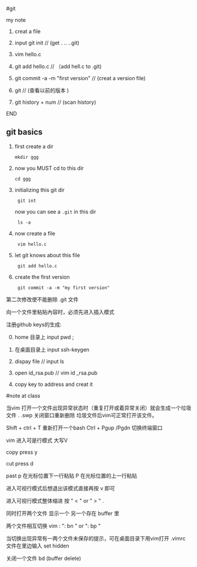 #git

my note 

1. creat a file 

2. input git init           //  (get . .. ..git)

3. vim hello.c 

4. git add hello.c   // （add hell.c to .git)

5. git  commit -a -m "first version"   // (creat a version file)

6. git                 // (查看以前的版本 )

7. git history + num  // (scan history)

       
END

## git basics

1. first create a dir

       mkdir ggg

2. now you MUST cd to this dir

       cd ggg

3. initializing this git dir

        git int

    now you can see a `.git` in this dir

        ls -a

4. now create a file

        vim hello.c

5. let git knows about this file

        git add hello.c

6. create the first version

        git commit -a -m "my first version"

  第二次修改使不能删除 .git 文件

  向一个文件里粘贴內容时，必须先进入插入模式


  注册github keys的生成:

  0.  home 目录上 input pwd ; 

  1.  在桌面目录上 input ssh-keygen 

  2.  dispay file  // input ls 

  3.  open id_rsa.pub  // vim id _rsa.pub

  4.  copy key to address and  creat it

#note at class

  当vim 打开一个文件出现异常状态时（重复打开或着异常关闭）就会生成一个垃圾文件 .  .swp 关闭窗口重新删除 垃圾文件后vim可正常打开该文件。


  Shift + ctrl + T 重新打开一个bash 
  Ctrl + Pgup /Pgdn 切换终端窗口

  vim 进入可是行模式 大写V

  copy press y

  cut press  d

  past   p 在光标位置下一行粘贴 P 在光标位置的上一行粘贴

  进入可视行模式后想退出该模式直接再按 v 即可

  进入可视行模式整体缩进 按 " < "  or  " > " .

  同时打开两个文件 显示一个 另一个存在 buffer 里 

  两个文件相互切换  vim  : ": bn " or  ": bp "

  当切换出现异常有一两个文件未保存的提示，可在桌面目录下用vim打开 .vimrc 文件在里边输入 set hidden 

  关闭一个文件 bd  (buffer delete)





